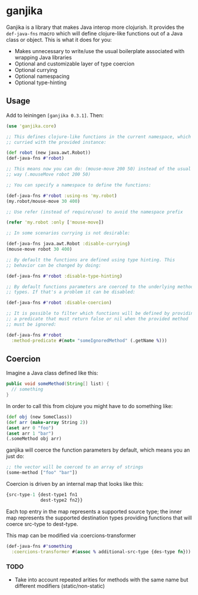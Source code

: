# ganjika

Ganjika is a library that makes Java interop more clojurish. It provides
the `def-java-fns` macro which will define clojure-like functions out of
a Java class or object. This is what it does for you:

- Makes unnecessary to write/use the usual boilerplate associated with
  wrapping Java libraries
- Optional and customizable layer of type coercion
- Optional currying
- Optional namespacing
- Optional type-hinting

## Usage

Add to leiningen `[ganjika 0.3.1]`. Then:

```clojure
(use 'ganjika.core)

;; This defines clojure-like functions in the current namespace, which are
;; curried with the provided instance:

(def robot (new java.awt.Robot))
(def-java-fns #'robot)

;; This means now you can do: (mouse-move 200 50) instead of the usual
;; way (.mouseMove robot 200 50)

;; You can specify a namespace to define the functions:

(def-java-fns #'robot :using-ns 'my.robot)
(my.robot/mouse-move 30 400)

;; Use refer (instead of require/use) to avoid the namespace prefix

(refer 'my.robot :only ['mouse-move])

;; In some scenarios currying is not desirable:

(def-java-fns java.awt.Robot :disable-currying)
(mouse-move robot 30 400)

;; By default the functions are defined using type hinting. This
;; behavior can be changed by doing:

(def-java-fns #'robot :disable-type-hinting)

;; By default functions parameters are coerced to the underlying method
;; types. If that's a problem it can be disabled:

(def-java-fns #'robot :disable-coercion)

;; It is possible to filter which functions will be defined by providing
;; a predicate that must return false or nil when the provided method
;; must be ignored:

(def-java-fns #'robot
  :method-predicate #(not= "someIgnoredMethod" (.getName %)))
```

## Coercion

Imagine a Java class defined like this:

```java
public void someMethod(String[] list) {
  // something
}
```

In order to call this from clojure you might have to do something like:

```clojure
(def obj (new SomeClass))
(def arr (make-array String 2))
(aset arr 0 "foo")
(aset arr 1 "bar")
(.someMethod obj arr)
```

ganjika will coerce the function parameters by default, which means you an just do:

```clojure
;; the vector will be coerced to an array of strings
(some-method ["foo" "bar"])
```

Coercion is driven by an internal map that looks like this:

```clojure
{src-type-1 {dest-type1 fn1
             dest-type2 fn2}}
```

Each top entry in the map represents a supported source type; the inner
map represents the supported destination types providing functions that
will coerce src-type to dest-type.

This map can be modified via :coercions-transformer

```clojure
(def-java-fns #'something
  :coercions-transformer #(assoc % additional-src-type {des-type fn}))
```

### TODO

- Take into account repeated arities for methods with the same name but
  different modifiers (static/non-static)

